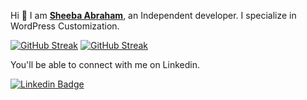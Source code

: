   
Hi 👋 I am  **[Sheeba Abraham](https://iSheeba.com)**, an Independent developer. I specialize in WordPress Customization.  



[![GitHub Streak](https://streak-stats.demolab.com?user=isheeba)](https://git.io/streak-stats)
[![GitHub Streak](https://streak-stats.demolab.com?user=isheeba&hide_border=true)](https://streak-stats.demolab.com) 

 
You'll be able to connect with me on Linkedin.  

[![Linkedin Badge](https://img.shields.io/badge/-LinkedIn-blue?style=flat-square&logo=Linkedin&logoColor=white&link=https://www.linkedin.com/in/sheebaabraham/)](https://www.linkedin.com/in/sheebaabraham/)
 
